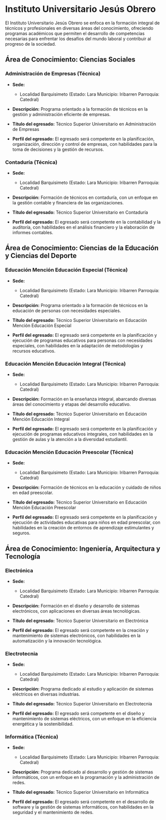 # Instituto Universitario Jesús Obrero

El Instituto Universitario Jesús Obrero se enfoca en la formación integral de técnicos y profesionales en diversas áreas del conocimiento, ofreciendo programas académicos que permiten el desarrollo de competencias necesarias para enfrentar los desafíos del mundo laboral y contribuir al progreso de la sociedad.

## Área de Conocimiento: Ciencias Sociales

### Administración de Empresas (Técnica)

* **Sede:** 
  * Localidad Barquisimeto (Estado: Lara Municipio: Iribarren Parroquia: Catedral)

* **Descripción:** 
  Programa orientado a la formación de técnicos en la gestión y administración eficiente de empresas.

* **Título del egresado:** 
  Técnico Superior Universitario en Administración de Empresas

* **Perfil del egresado:** 
  El egresado será competente en la planificación, organización, dirección y control de empresas, con habilidades para la toma de decisiones y la gestión de recursos.

### Contaduría (Técnica)

* **Sede:** 
  * Localidad Barquisimeto (Estado: Lara Municipio: Iribarren Parroquia: Catedral)

* **Descripción:** 
  Formación de técnicos en contaduría, con un enfoque en la gestión contable y financiera de las organizaciones.

* **Título del egresado:** 
  Técnico Superior Universitario en Contaduría

* **Perfil del egresado:** 
  El egresado será competente en la contabilidad y la auditoría, con habilidades en el análisis financiero y la elaboración de informes contables.

## Área de Conocimiento: Ciencias de la Educación y Ciencias del Deporte

### Educación Mención Educación Especial (Técnica)

* **Sede:** 
  * Localidad Barquisimeto (Estado: Lara Municipio: Iribarren Parroquia: Catedral)

* **Descripción:** 
  Programa orientado a la formación de técnicos en la educación de personas con necesidades especiales.

* **Título del egresado:** 
  Técnico Superior Universitario en Educación Mención Educación Especial

* **Perfil del egresado:** 
  El egresado será competente en la planificación y ejecución de programas educativos para personas con necesidades especiales, con habilidades en la adaptación de metodologías y recursos educativos.

### Educación Mención Educación Integral (Técnica)

* **Sede:** 
  * Localidad Barquisimeto (Estado: Lara Municipio: Iribarren Parroquia: Catedral)

* **Descripción:** 
  Formación en la enseñanza integral, abarcando diversas áreas del conocimiento y etapas del desarrollo educativo.

* **Título del egresado:** 
  Técnico Superior Universitario en Educación Mención Educación Integral

* **Perfil del egresado:** 
  El egresado será competente en la planificación y ejecución de programas educativos integrales, con habilidades en la gestión de aulas y la atención a la diversidad estudiantil.

### Educación Mención Educación Preescolar (Técnica)

* **Sede:** 
  * Localidad Barquisimeto (Estado: Lara Municipio: Iribarren Parroquia: Catedral)

* **Descripción:** 
  Formación de técnicos en la educación y cuidado de niños en edad preescolar.

* **Título del egresado:** 
  Técnico Superior Universitario en Educación Mención Educación Preescolar

* **Perfil del egresado:** 
  El egresado será competente en la planificación y ejecución de actividades educativas para niños en edad preescolar, con habilidades en la creación de entornos de aprendizaje estimulantes y seguros.

## Área de Conocimiento: Ingeniería, Arquitectura y Tecnología

### Electrónica

* **Sede:** 
  * Localidad Barquisimeto (Estado: Lara Municipio: Iribarren Parroquia: Catedral)

* **Descripción:** 
  Formación en el diseño y desarrollo de sistemas electrónicos, con aplicaciones en diversas áreas tecnológicas.

* **Título del egresado:** 
  Técnico Superior Universitario en Electrónica

* **Perfil del egresado:** 
  El egresado será competente en la creación y mantenimiento de sistemas electrónicos, con habilidades en la automatización y la innovación tecnológica.

### Electrotecnia

* **Sede:** 
  * Localidad Barquisimeto (Estado: Lara Municipio: Iribarren Parroquia: Catedral)

* **Descripción:** 
  Programa dedicado al estudio y aplicación de sistemas eléctricos en diversas industrias.

* **Título del egresado:** 
  Técnico Superior Universitario en Electrotecnia

* **Perfil del egresado:** 
  El egresado será competente en el diseño y mantenimiento de sistemas eléctricos, con un enfoque en la eficiencia energética y la sostenibilidad.

### Informática (Técnica)

* **Sede:** 
  * Localidad Barquisimeto (Estado: Lara Municipio: Iribarren Parroquia: Catedral)

* **Descripción:** 
  Programa dedicado al desarrollo y gestión de sistemas informáticos, con un enfoque en la programación y la administración de redes.

* **Título del egresado:** 
  Técnico Superior Universitario en Informática

* **Perfil del egresado:** 
  El egresado será competente en el desarrollo de software y la gestión de sistemas informáticos, con habilidades en la seguridad y el mantenimiento de redes.
